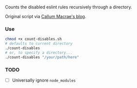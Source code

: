 Counts the disabled eslint rules recursively through a directory.

Original script via [Callum Macrae's blog](http://macr.ae/article/counting-eslint-disabled.html).

### Use

```sh
chmod +x count-disables.sh
# defaults to current directory
./count-disables
# or, to specify a directory...
./count-disables "/your/path/here"
```

### TODO
- [  ] Universally ignore `node_modules`

